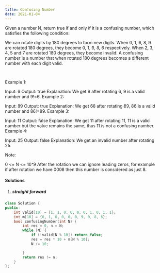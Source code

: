 ```yaml
---
title: Confusing Number
date: 2021-01-04
---
```

Given a number N, return true if and only if it is a confusing number, which satisfies the following condition:

We can rotate digits by 180 degrees to form new digits. When 0, 1, 6, 8, 9 are rotated 180 degrees, they become 0, 1, 9, 8, 6 respectively. When 2, 3, 4, 5 and 7 are rotated 180 degrees, they become invalid. A confusing number is a number that when rotated 180 degrees becomes a different number with each digit valid.

 

Example 1:



Input: 6
Output: true
Explanation: 
We get 9 after rotating 6, 9 is a valid number and 9!=6.
Example 2:



Input: 89
Output: true
Explanation: 
We get 68 after rotating 89, 86 is a valid number and 86!=89.
Example 3:



Input: 11
Output: false
Explanation: 
We get 11 after rotating 11, 11 is a valid number but the value remains the same, thus 11 is not a confusing number.
Example 4:



Input: 25
Output: false
Explanation: 
We get an invalid number after rotating 25.
 

Note:

0 <= N <= 10^9
After the rotation we can ignore leading zeros, for example if after rotation we have 0008 then this number is considered as just 8.

#### Solutions

1. ##### straight forward

```cpp
class Solution {
public:
    int valid[10] = {1, 1, 0, 0, 0, 0, 1, 0, 1, 1};
    int m[10] = {0, 1, 0, 0, 0, 0, 9, 0, 8, 6};
    bool confusingNumber(int N) {
        int res = 0, n = N;
        while (N) {
            if (!valid[N % 10]) return false;
            res = res * 10 + m[N % 10];
            N /= 10;

        }
        return res != n;
    }
};
```